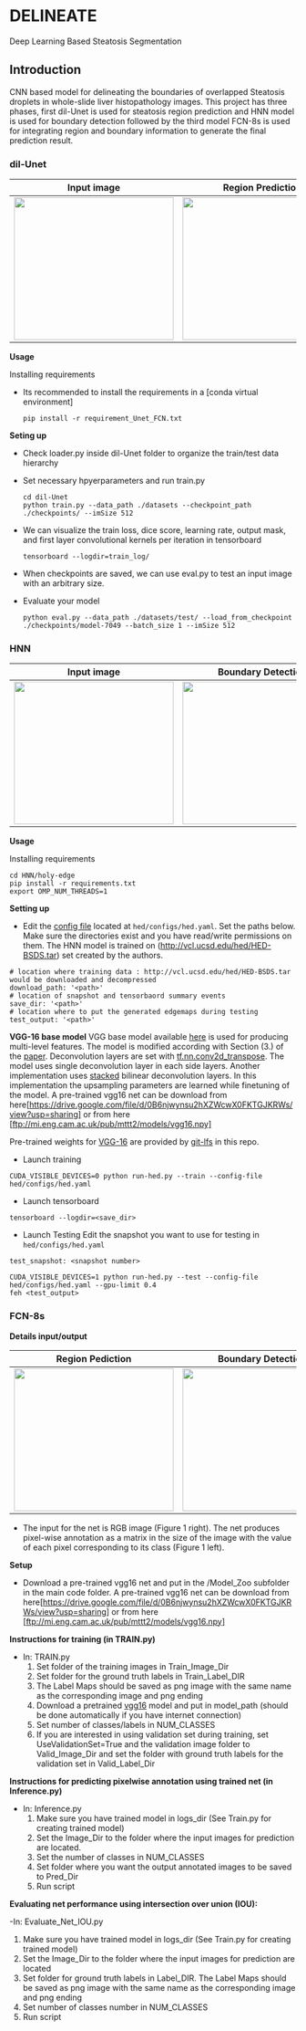 # DELINEATE
Deep Learning Based Steatosis Segmentation

## Introduction
CNN based model for delineating the boundaries of overlapped Steatosis droplets in whole-slide liver histopathology images. This project has three phases, first dil-Unet is used for steatosis region prediction and HNN model is used for boundary detection followed by the third model FCN-8s is used for integrating region and boundary information to generate the final prediction result. 

### dil-Unet

Input image                          |  Region Prediction  
:-----------------------------------:|:----------------------------------:
<img src="https://github.com/mousumi12/DELINEATE/blob/master/Images/Original.png" width="280" height="250">  |  <img src="https://github.com/mousumi12/DELINEATE/blob/master/Images/Steat_region.png" width="280" height="250">

**Usage**

  Installing requirements
- Its recommended to install the requirements in a [conda virtual environment]
  ```
  pip install -r requirement_Unet_FCN.txt
  ```
  
**Seting up**

- Check loader.py inside dil-Unet folder to organize the train/test data hierarchy 
- Set necessary hpyerparameters and run train.py 

  ```
  cd dil-Unet
  python train.py --data_path ./datasets --checkpoint_path ./checkpoints/ --imSize 512
  ```
- We can visualize the train loss, dice score, learning rate, output mask, and first layer convolutional kernels per iteration in tensorboard

  ```
  tensorboard --logdir=train_log/
  ``` 
- When checkpoints are saved, we can use eval.py to test an input image with an arbitrary size.

- Evaluate your model
  ```
  python eval.py --data_path ./datasets/test/ --load_from_checkpoint ./checkpoints/model-7049 --batch_size 1 --imSize 512
  ```

### HNN

Input image                          |    Boundary Detection  
:-----------------------------------:|:----------------------------------:
<img src="https://github.com/mousumi12/DELINEATE/blob/master/Images/Original.png" width="280" height="250">  |  <img src="https://github.com/mousumi12/DELINEATE/blob/master/Images/Steat_boundary.png" width="280" height="250">

**Usage**

Installing requirements
```
cd HNN/holy-edge
pip install -r requirements.txt
export OMP_NUM_THREADS=1
```

**Setting up**

- Edit the [config file](https://github.com/mousumi12/DELINEATE/tree/master/HNN/holy-edge/hed/configs/hed.yaml) located at `hed/configs/hed.yaml`. Set the paths below. Make sure the directories exist and you have read/write permissions on them.
The HNN model is trained on (http://vcl.ucsd.edu/hed/HED-BSDS.tar) set created by the authors.

```
# location where training data : http://vcl.ucsd.edu/hed/HED-BSDS.tar would be downloaded and decompressed
download_path: '<path>'
# location of snapshot and tensorbaord summary events
save_dir: '<path>'
# location where to put the generated edgemaps during testing
test_output: '<path>'
```

**VGG-16 base model**
VGG base model available [here](https://github.com/machrisaa/tensorflow-vgg) is used for producing multi-level features. The model is modified according with Section (3.) of the [paper](https://arxiv.org/pdf/1504.06375.pdf). Deconvolution layers are set with [tf.nn.conv2d_transpose](https://www.tensorflow.org/api_docs/python/tf/nn/conv2d_transpose). The model uses single deconvolution layer in each side layers. Another implementation uses [stacked](https://github.com/ppwwyyxx/tensorpack/blob/master/examples/HED/hed.py#L35) bilinear deconvolution layers. In this implementation the upsampling parameters are learned while finetuning of the model. A pre-trained vgg16 net can be download from here[https://drive.google.com/file/d/0B6njwynsu2hXZWcwX0FKTGJKRWs/view?usp=sharing] or from here [ftp://mi.eng.cam.ac.uk/pub/mttt2/models/vgg16.npy]


Pre-trained weights for [VGG-16](https://mega.nz/#!YU1FWJrA!O1ywiCS2IiOlUCtCpI6HTJOMrneN-Qdv3ywQP5poecM) are provided by [git-lfs](https://github.com/harsimrat-eyeem/holy-edge/blob/master/hed/models/vgg16.npy) in this repo.

- Launch training
```
CUDA_VISIBLE_DEVICES=0 python run-hed.py --train --config-file hed/configs/hed.yaml
```
- Launch tensorboard
```
tensorboard --logdir=<save_dir>
```

- Launch Testing
Edit the snapshot you want to use for testing in `hed/configs/hed.yaml`

```
test_snapshot: <snapshot number>
```
```
CUDA_VISIBLE_DEVICES=1 python run-hed.py --test --config-file hed/configs/hed.yaml --gpu-limit 0.4
feh <test_output>
```
### FCN-8s

**Details input/output**

Region Pediction           |  Boundary Detection       |    Final Prediction
:-------------------------:|:-------------------------:|:-------------------------:
<img src="https://github.com/mousumi12/DELINEATE/blob/master/Images/Steat_region.png" width="280" height="250">  |  <img src="https://github.com/mousumi12/DELINEATE/blob/master/Images/Steat_boundary.png" width="280" height="250"> | <img src="https://github.com/mousumi12/DELINEATE/blob/master/Images/Steat_finalPred.png" width="280" height="250">

- The input for the net is RGB image (Figure 1 right).
The net produces pixel-wise annotation as a matrix in the size of the image with the value of each pixel corresponding to its class (Figure 1 left).

**Setup**

- Download a pre-trained vgg16 net and put in the /Model_Zoo subfolder in the main code folder. A pre-trained vgg16 net can be download from here[https://drive.google.com/file/d/0B6njwynsu2hXZWcwX0FKTGJKRWs/view?usp=sharing] or from here [ftp://mi.eng.cam.ac.uk/pub/mttt2/models/vgg16.npy]

**Instructions for training (in TRAIN.py)**

- In: TRAIN.py
   1) Set folder of the training images in Train_Image_Dir
   2) Set folder for the ground truth labels in Train_Label_DIR
   3) The Label Maps should be saved as png image with the same name as the corresponding image and png ending
   4) Download a pretrained [vgg16](ftp://mi.eng.cam.ac.uk/pub/mttt2/models/vgg16.npy) model and put in model_path (should be    done automatically if you have internet connection)
   5) Set number of classes/labels in NUM_CLASSES
   6) If you are interested in using validation set during training, set UseValidationSet=True and the validation image folder  to Valid_Image_Dir and set the folder with ground truth labels for the validation set in Valid_Label_Dir
  
**Instructions for predicting pixelwise annotation using trained net (in Inference.py)**

- In: Inference.py
   1) Make sure you have trained model in logs_dir (See Train.py for creating trained model)
   2) Set the Image_Dir to the folder where the input images for prediction are located.
   3) Set the number of classes in NUM_CLASSES
   4) Set  folder where you want the output annotated images to be saved to Pred_Dir
   5) Run script

**Evaluating net performance using intersection over union (IOU):**

-In: Evaluate_Net_IOU.py
  1) Make sure you have trained model in logs_dir (See Train.py for creating trained model)
  2) Set the Image_Dir to the folder where the input images for prediction are located
  3) Set folder for ground truth labels in Label_DIR. The Label Maps should be saved as png image with the same name as the corresponding image and png ending
  4) Set number of classes number in NUM_CLASSES
  5) Run script


